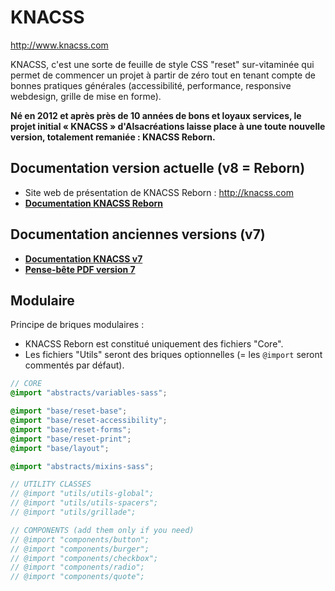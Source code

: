 # KNACSS

<http://www.knacss.com>

KNACSS, c'est une sorte de feuille de style CSS "reset" sur-vitaminée qui permet de commencer un projet à partir de zéro tout en tenant compte de bonnes pratiques générales (accessibilité, performance, responsive webdesign, grille de mise en forme).

**Né en 2012 et après près de 10 années de bons et loyaux services, le projet initial « KNACSS » d'Alsacréations laisse place à une toute nouvelle version, totalement remaniée : KNACSS Reborn.**

## Documentation version actuelle (v8 = Reborn)

- Site web de présentation de KNACSS Reborn : <http://knacss.com>
- [**Documentation KNACSS Reborn**](https://www.knacss.com/doc.html)

## Documentation anciennes versions (v7)

- [**Documentation KNACSS v7**](https://www.knacss.com/doc-old.html)
- [**Pense-bête PDF version 7**](https://www.knacss.com/assets/pdf/knacss7-cheatsheet.pdf)

## Modulaire

Principe de briques modulaires :

- KNACSS Reborn est constitué uniquement des fichiers "Core".
- Les fichiers "Utils" seront des briques optionnelles (= les `@import` seront commentés par défaut).

```scss
// CORE
@import "abstracts/variables-sass";

@import "base/reset-base";
@import "base/reset-accessibility";
@import "base/reset-forms";
@import "base/reset-print";
@import "base/layout";

@import "abstracts/mixins-sass";

// UTILITY CLASSES
// @import "utils/utils-global";
// @import "utils/utils-spacers";
// @import "utils/grillade";

// COMPONENTS (add them only if you need)
// @import "components/button";
// @import "components/burger";
// @import "components/checkbox";
// @import "components/radio";
// @import "components/quote";
```
